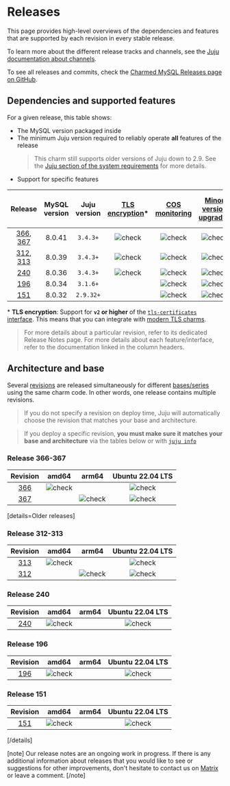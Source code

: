 # Releases

This page provides high-level overviews of the dependencies and features that are supported by each revision in every stable release.

To learn more about the different release tracks and channels, see the [Juju documentation about channels](https://juju.is/docs/juju/channel#heading--risk).

To see all releases and commits, check the [Charmed MySQL Releases page on GitHub](https://github.com/canonical/mysql-operator/releases).

## Dependencies and supported features

For a given release, this table shows:
* The MySQL version packaged inside
* The minimum Juju version required to reliably operate **all** features of the release
   > This charm still supports older versions of Juju down to 2.9. See the [Juju section of the system requirements](/t/11742) for more details.
* Support for specific features

| Release | MySQL version | Juju version | [TLS encryption](/t/9898)* | [COS monitoring](/t/9900) | [Minor version upgrades](/t/11748) | [Cross-regional async replication](/t/14169) |
|:---:|:---:|:---:|:---:|:---:|:---:|:---:|
| [366], [367] | 8.0.41 | `3.4.3+` | ![check] | ![check] | ![check] | ![check] |
| [312], [313] | 8.0.39 | `3.4.3+` | ![check] | ![check] | ![check] | ![check] |
| [240] | 8.0.36 | `3.4.3+` | ![check] | ![check] | ![check] | ![check] |
| [196] | 8.0.34 | `3.1.6+` |  | ![check] | ![check] |  |
| [151] | 8.0.32 | `2.9.32+` |  | ![check] | ![check] |  |

\* **TLS encryption**: Support for **`v2` or higher** of the [`tls-certificates` interface](https://charmhub.io/tls-certificates-interface/libraries/tls_certificates). This means that you can integrate with [modern TLS charms](https://charmhub.io/topics/security-with-x-509-certificates).

>For more details about a particular revision, refer to its dedicated Release Notes page.
For more details about each feature/interface, refer to the documentation linked in the column headers.

## Architecture and base
Several [revisions](https://juju.is/docs/sdk/revision) are released simultaneously for different [bases/series](https://juju.is/docs/juju/base) using the same charm code. In other words, one release contains multiple revisions.

> If you do not specify a revision on deploy time, Juju will automatically choose the revision that matches your base and architecture.

> If you deploy a specific revision, **you must make sure it matches your base and architecture** via the tables below or with [`juju info`](https://juju.is/docs/juju/juju-info)


### Release 366-367

| Revision | amd64 | arm64 | Ubuntu 22.04 LTS
|:--------:|:-----:|:-----:|:-----:|
|[366]  |![check] | | ![check]  |
|[367] |  | ![check]| ![check] |

[details=Older releases]

### Release 312-313

| Revision | amd64 | arm64 | Ubuntu 22.04 LTS
|:--------:|:-----:|:-----:|:-----:|
|[313]  |![check] | | ![check]  |
|[312] |  | ![check]| ![check] |


### Release 240

| Revision | amd64 | arm64 | Ubuntu 22.04 LTS
|:--------:|:-----:|:-----:|:-----:|
|[240] |![check]| | ![check]   |

### Release 196

| Revision | amd64 | arm64 | Ubuntu 22.04 LTS
|:--------:|:-----:|:-----:|:-----:|
|[196] |![check]| | ![check]   |

### Release 151

| Revision | amd64 | arm64 | Ubuntu 22.04 LTS
|:--------:|:-----:|:-----:|:-----:|
|[151] |![check]| | ![check]   |

[/details]

[note]
 Our release notes are an ongoing work in progress. If there is any additional information about releases that you would like to see or suggestions for other improvements, don't hesitate to contact us on [Matrix ](https://matrix.to/#/#charmhub-data-platform:ubuntu.com) or leave a comment.
[/note]

<!-- LINKS -->

[367]: https://github.com/canonical/mysql-operator/releases/tag/rev366
[366]: https://github.com/canonical/mysql-operator/releases/tag/rev366
[313]: https://github.com/canonical/mysql-operator/releases/tag/rev312
[312]: https://github.com/canonical/mysql-operator/releases/tag/rev312
[240]: https://github.com/canonical/mysql-operator/releases/tag/rev240
[196]: https://github.com/canonical/mysql-operator/releases/tag/rev196
[151]: https://github.com/canonical/mysql-operator/releases/tag/rev151

<!--BADGES-->
[check]: https://img.icons8.com/color/20/checkmark--v1.png